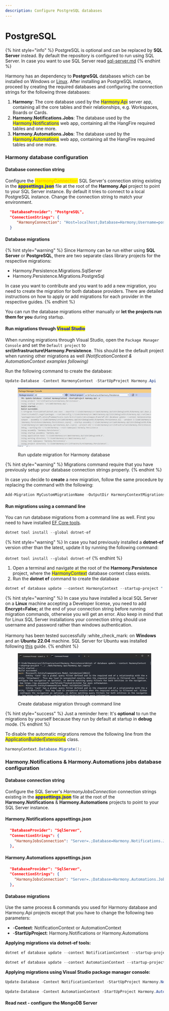 ```yaml
---
description: Configure PostgreSQL databases
---
```


# PostgreSQL

{% hint style="info" %}
PostgreSQL is optional and can be replaced by **SQL Server** instead. By default the repository is configured to run using SQL Server. In case you want to use SQL Server read [sql-server.md](sql-server.md "mention")
{% endhint %}

Harmony has an dependency to **PostgreSQL** databases which can be installed on Windows or [Linux](https://learn.microsoft.com/en-us/sql/linux/sql-server-linux-setup?view=sql-server-ver16#supportedplatforms). After installing an PostgreSQL instance, proceed by creating the required databases and configuring the connection strings for the following three databases:

1. **Harmony**: The core database used by the <mark style="color:blue;">Harmony.Api</mark> server app, containing all the core tables and their relationships, e.g. Workspaces, Boards or Cards.
2. **Harmony.Notifications.Jobs**: The database used by the <mark style="color:blue;">Harmony.Notifications</mark> web app, containing all the HangFire required tables and one more.
3. **Harmony.Automations.Jobs**: The database used by the <mark style="color:blue;">Harmony.Automations</mark> web app, containing all the HangFire required tables and one more.

### Harmony database configuration

#### Database connection string

Configure the <mark style="color:orange;">HarmonyConnection</mark> SQL Server's connection string existing in the <mark style="color:blue;">**appsettings.json**</mark> file at the root of the **Harmony.Api** project to point to your SQL Server instance. By default it tries to connect to a local PostgreSQL instance. Change the connection string to match your environment.

```json
  "DatabaseProvider": "PostgreSQL",
  "ConnectionStrings": { 
     "HarmonyConnection": "Host=localhost;Database=Harmony;Username=postgres;Password=MySecretPassword"
  }
```

#### Database migrations

{% hint style="warning" %}
Since Harmony can be run either using **SQL Server** or **PostgreSQL**, there are two separate class library projects for the respective migrations:

* Harmony.Persistence.Migrations.SqlServer
* Harmony.Persistence.Migrations.PostgreSql

In case you want to contribute and you want to add a new migration, you need to create the migration for both database providers. There are detailed instructions on how to apply or add migrations for each provider in the respective guides.
{% endhint %}

You can run the database migrations either manually or **let the projects run them for you** during startup.

#### Run migrations through <mark style="color:blue;">Visual Studio</mark>

When running migrations through Visual Studio, open the `Package Manager Console` and set the `Default project` to **src\Infrastructure\Harmony.Persistence**. This should be the default project when running other migrations as well _(NotificationContext & AutomationContext examples following)_

Run the following command to create the database:

```powershell
Update-Database -Context HarmonyContext -StartUpProject Harmony.Api
```

<figure><img src="../../../.gitbook/assets/visual-studio-migrations-update-database.png" alt=""><figcaption><p>Run update migration for Harmony database</p></figcaption></figure>

{% hint style="warning" %}
Migrations command require that you have previously setup your database connection strings properly.
{% endhint %}

In case you decide to **create** a new migration, follow the same procedure by replacing the command with the following:

```powershell
Add-Migration MyCustomMigrationName -OutputDir HarmonyContextMigrations -Context HarmonyContext -Project Harmony.Persistence.Migrations.SqlServer -StartUpProject Harmony.Api
```

#### Run migrations using a command line

You can run database migrations from a command line as well. First you need to have installed [EF Core tools](https://learn.microsoft.com/en-us/ef/core/cli/dotnet).

```powershell
dotnet tool install --global dotnet-ef
```

{% hint style="warning" %}
In case you had previously installed a **dotnet-ef** version other than the latest, update it by running the following command:\
\
`dotnet tool install --global dotnet-ef`
{% endhint %}

1. Open a terminal and navigate at the root of the **Harmony.Persistence** project, where the <mark style="color:blue;">HarmonyContext</mark> database context class exists.
2. Run the **dotnet ef** command to create the database

```powershell
dotnet ef database update --context HarmonyContext --startup-project "../../Services/Harmony.Api/Harmony.Api.csproj" -- --DatabaseProvider SqlServer
```

{% hint style="warning" %}
In case you have installed a local SQL Server on a **Linux** machine accepting a Developer license, you need to add **Encrypt=False;** at the end of your connection string before running migration commands, otherwise you will get an error. Also keep in mind that for Linux SQL Server installations your connection string should use username and password rather than windows authentication.\
\
Harmony has been tested successfully :white\_check\_mark: on **Windows** and an **Ubuntu 22.04** machine. SQL Server for Ubuntu was installed following [this](https://learn.microsoft.com/en-us/sql/linux/quickstart-install-connect-ubuntu?view=sql-server-ver16\&tabs=ubuntu2204) guide.
{% endhint %}

<figure><img src="../../../.gitbook/assets/command-line-update-database.png.png" alt=""><figcaption><p>Create database migration through command line</p></figcaption></figure>

{% hint style="success" %}
Just a reminder here: It's **optional** to run the migrations by yourself because they run by default at startup in **debug** mode.
{% endhint %}

To disable the automatic migrations remove the following line from the <mark style="color:blue;">ApplicationBuilderExtensions</mark> class.

```csharp
harmonyContext.Database.Migrate();
```

### Harmony.Notifications & Harmony.Automations jobs database configuration

#### Database connection string

Configure the SQL Server's _HarmonyJobsConnection_ connection strings existing in the <mark style="color:blue;">**appsettings.json**</mark> file at the root of the **Harmony.Notifications** & **Harmony.Automations** projects to point to your SQL Server instance.

#### Harmony.Notifications appsettings.json

```json
  "DatabaseProvider": "SqlServer",
  "ConnectionStrings": {
    "HarmonyJobsConnection": "Server=.;Database=Harmony.Notifications.Jobs;Integrated Security=True;TrustServerCertificate=True"
  },
```

#### Harmony.Automations appsettings.json

```json
  "DatabaseProvider": "SqlServer",
  "ConnectionStrings": {
    "HarmonyJobsConnection": "Server=.;Database=Harmony.Automations.Jobs;Integrated Security=True;TrustServerCertificate=True"
  },
```

#### Database migrations

Use the same process & commands you used for Harmony database and Harmony.Api projects except that you have to change the following two parameters:

* \-**Context**: NotificationContext or AutomationContext
* \-**StartUpProject**: Harmony.Notifications or Harmony.Automations&#x20;

**Applying migrations via dotnet-ef tools:**

```powershell
dotnet ef database update --context NotificationContext --startup-project "../../Services/Harmony.Notifications/Harmony.Notifications.csproj" -- --DatabaseProvider SqlServer
```

```powershell
dotnet ef database update --context AutomationContext --startup-project "../../Services/Harmony.Automations/Harmony.Automations.csproj" -- --DatabaseProvider SqlServer
```

**Applying migrations using Visual Studio package manager console:**

```powershell
Update-Database -Context NotificationContext -StartUpProject Harmony.Notifications
```

```powershell
Update-Database -Context AutomationContext -StartUpProject Harmony.Automations
```

#### Read next - configure the MongoDB Server
